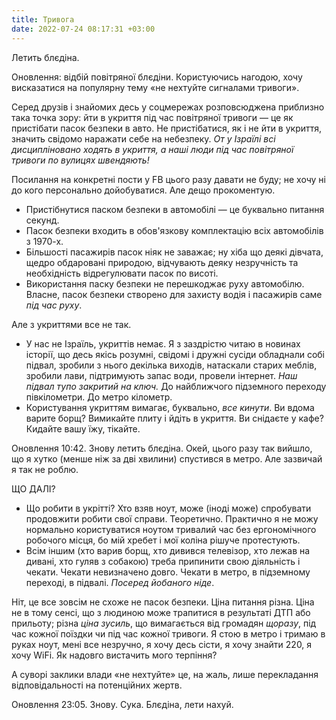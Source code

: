 ```yaml
---
title: Тривога
date: 2022-07-24 08:17:31 +03:00
---
```


Летить блєдіна.

Оновлення: відбій повітряної блєдіни. Користуючись нагодою, хочу висказатися на популярну тему «не нехтуйте сигналами тривоги».

Серед друзів і знайомих десь у соцмережах розповсюджена приблизно така точка зору: йти в укриття під час повітряної тривоги — це як пристібати пасок безпеки в авто. Не пристібатися, як і не йти в укриття, значить свідомо наражати себе на небезпеку. _От у Ізраїлі всі дисципліновано ходять в укриття, а наші люди під час повітряної тривоги по вулицях швендяють!_

Посилання на конкретні пости у FB цього разу давати не буду; не хочу ні до кого персонально дойобуватися. Але дещо прокоментую.

 - Пристібнутися паском безпеки в автомобілі — це буквально питання секунд.
 - Пасок безпеки входить в обов'язкову комплектацію всіх автомобілів з 1970-х.
 - Більшості пасажирів пасок ніяк не заважає; ну хіба що деякі дівчата, щедро обдаровані природою, відчувають деяку незручність та необхідність відрегулювати пасок по висоті.
 - Використання паску безпеки не перешкоджає руху автомобілю. Власне, пасок безпеки створено для захисту водія і пасажирів саме _під час руху_.

Але з укриттями все не так.

 - У нас не Ізраїль, укриттів немає. Я з заздрістю читаю в новинах історії, що десь якісь розумні, свідомі і дружні сусіди обладнали собі підвал, зробили з нього декілька виходів, натаскали старих меблів, зробили лави, підтримують запас води, провели інтернет. _Наш підвал тупо закритий на ключ._ До найближчого підземного переходу півкілометри. До метро кілометр.
 - Користування укриттям вимагає, буквально, _все кинути_. Ви вдома варите борщ? Вимикайте плиту і йдіть в укриття. Ви снідаєте у кафе? Кидайте вашу їжу, тікайте.

Оновлення 10:42. Знову летить блєдіна. Окей, цього разу так вийшло, що я хутко (менше ніж за дві хвилини) спустився в метро. Але зазвичай я так не роблю.

ЩО ДАЛІ?

 - Що робити в укрітті? Хто взяв ноут, може (іноді може) спробувати продовжити робити свої справи. Теоретично. Практично я не можу нормально користуватися ноутом тривалий час без ергономічного робочого місця, бо мій хребет і мої коліна рішуче протестують.
 - Всім іншим (хто варив борщ, хто дивився телевізор, хто лежав на дивані, хто гуляв з собакою) треба припинити свою діяльність і чекати. Чекати невизначено довго. Чекати в метро, в підземному переході, в підвалі. _Посеред йобаного ніде_.

Ніт, це все зовсім не схоже не пасок безпеки. Ціна питання різна. Ціна не в тому сенсі, що з людиною може трапитися в результаті ДТП або прильоту; різна _ціна зусиль_, що вимагається від громадян _щоразу_, під час кожної поїздки чи під час кожної тривоги. Я стою в метро і тримаю в руках ноут, мені все незручно, я хочу десь сісти, я хочу знайти 220, я хочу WiFi. Як надовго вистачить мого терпіння?

А суворі заклики влади «не нехтуйте» це, на жаль, лише перекладання відповідальності на потенційних жертв.

Оновлення 23:05. Знову. Сука. Блєдіна, лети нахуй.
